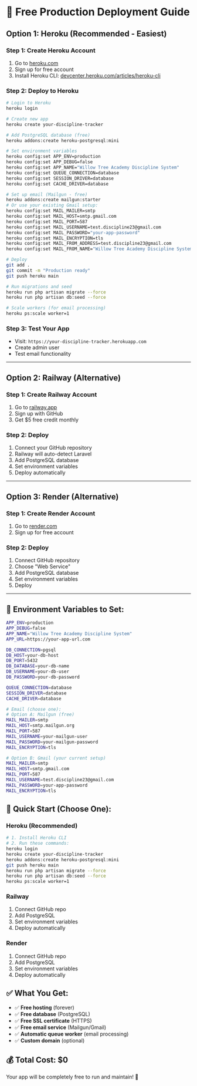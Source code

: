# 🚀 Free Production Deployment Guide

## **Option 1: Heroku (Recommended - Easiest)**

### **Step 1: Create Heroku Account**
1. Go to [heroku.com](https://heroku.com)
2. Sign up for free account
3. Install Heroku CLI: [devcenter.heroku.com/articles/heroku-cli](https://devcenter.heroku.com/articles/heroku-cli)

### **Step 2: Deploy to Heroku**
```bash
# Login to Heroku
heroku login

# Create new app
heroku create your-discipline-tracker

# Add PostgreSQL database (free)
heroku addons:create heroku-postgresql:mini

# Set environment variables
heroku config:set APP_ENV=production
heroku config:set APP_DEBUG=false
heroku config:set APP_NAME="Willow Tree Academy Discipline System"
heroku config:set QUEUE_CONNECTION=database
heroku config:set SESSION_DRIVER=database
heroku config:set CACHE_DRIVER=database

# Set up email (Mailgun - free)
heroku addons:create mailgun:starter
# Or use your existing Gmail setup:
heroku config:set MAIL_MAILER=smtp
heroku config:set MAIL_HOST=smtp.gmail.com
heroku config:set MAIL_PORT=587
heroku config:set MAIL_USERNAME=test.discipline23@gmail.com
heroku config:set MAIL_PASSWORD="your-app-password"
heroku config:set MAIL_ENCRYPTION=tls
heroku config:set MAIL_FROM_ADDRESS=test.discipline23@gmail.com
heroku config:set MAIL_FROM_NAME="Willow Tree Academy Discipline System"

# Deploy
git add .
git commit -m "Production ready"
git push heroku main

# Run migrations and seed
heroku run php artisan migrate --force
heroku run php artisan db:seed --force

# Scale workers (for email processing)
heroku ps:scale worker=1
```

### **Step 3: Test Your App**
- Visit: `https://your-discipline-tracker.herokuapp.com`
- Create admin user
- Test email functionality

---

## **Option 2: Railway (Alternative)**

### **Step 1: Create Railway Account**
1. Go to [railway.app](https://railway.app)
2. Sign up with GitHub
3. Get $5 free credit monthly

### **Step 2: Deploy**
1. Connect your GitHub repository
2. Railway will auto-detect Laravel
3. Add PostgreSQL database
4. Set environment variables
5. Deploy automatically

---

## **Option 3: Render (Alternative)**

### **Step 1: Create Render Account**
1. Go to [render.com](https://render.com)
2. Sign up for free account

### **Step 2: Deploy**
1. Connect GitHub repository
2. Choose "Web Service"
3. Add PostgreSQL database
4. Set environment variables
5. Deploy

---

## **🔧 Environment Variables to Set:**

```bash
APP_ENV=production
APP_DEBUG=false
APP_NAME="Willow Tree Academy Discipline System"
APP_URL=https://your-app-url.com

DB_CONNECTION=pgsql
DB_HOST=your-db-host
DB_PORT=5432
DB_DATABASE=your-db-name
DB_USERNAME=your-db-user
DB_PASSWORD=your-db-password

QUEUE_CONNECTION=database
SESSION_DRIVER=database
CACHE_DRIVER=database

# Email (choose one):
# Option A: Mailgun (free)
MAIL_MAILER=smtp
MAIL_HOST=smtp.mailgun.org
MAIL_PORT=587
MAIL_USERNAME=your-mailgun-user
MAIL_PASSWORD=your-mailgun-password
MAIL_ENCRYPTION=tls

# Option B: Gmail (your current setup)
MAIL_MAILER=smtp
MAIL_HOST=smtp.gmail.com
MAIL_PORT=587
MAIL_USERNAME=test.discipline23@gmail.com
MAIL_PASSWORD=your-app-password
MAIL_ENCRYPTION=tls
```

## **🎯 Quick Start (Choose One):**

### **Heroku (Recommended)**
```bash
# 1. Install Heroku CLI
# 2. Run these commands:
heroku login
heroku create your-discipline-tracker
heroku addons:create heroku-postgresql:mini
git push heroku main
heroku run php artisan migrate --force
heroku run php artisan db:seed --force
heroku ps:scale worker=1
```

### **Railway**
1. Connect GitHub repo
2. Add PostgreSQL
3. Set environment variables
4. Deploy automatically

### **Render**
1. Connect GitHub repo
2. Add PostgreSQL
3. Set environment variables
4. Deploy automatically

## **✅ What You Get:**
- ✅ **Free hosting** (forever)
- ✅ **Free database** (PostgreSQL)
- ✅ **Free SSL certificate** (HTTPS)
- ✅ **Free email service** (Mailgun/Gmail)
- ✅ **Automatic queue worker** (email processing)
- ✅ **Custom domain** (optional)

## **💰 Total Cost: $0**

Your app will be completely free to run and maintain! 🎉
